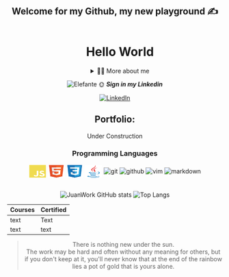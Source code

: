 <center><h2>Welcome for my Github, my new playground ✍️</h2>
  
<div id="user-content-toc">
  <ul align="center">
    <summary><h1 style="display: inline-block">Hello World</h1></summary>
   <details>
  <summary>👨‍💻 More about me</summary>

  - 💬 writer \
  - ⚡ writer \ 
</div>  

![Elefante](https://github.com/user-attachments/assets/1e861d02-d8a6-4cba-99e9-164a360924f9)
:sun_with_face: ___Sign in my Linkedin___<br/>
                                           
 [![LinkedIn](https://img.shields.io/badge/LinkedIn-0077B5?style=for-the-badge&logo=linkedin&logoColor=white)](https://www.linkedin.com/in/juan-instrutor-motorista/)
 
## Portfolio:
<p>Under Construction</p>

 <div style="flex-basis: 48%;">
    <h3>Programming Languages</h3>
    <img align="center" alt="Js" height="30" width="40" src="https://raw.githubusercontent.com/devicons/devicon/master/icons/javascript/javascript-plain.svg">
    <img align="center" alt="HTML" height="30" width="40" src="https://raw.githubusercontent.com/devicons/devicon/master/icons/html5/html5-original.svg">
    <img align="center" alt="CSS" height="30" width="40" src="https://raw.githubusercontent.com/devicons/devicon/master/icons/css3/css3-original.svg">
    <img align="center" alt="Java" height="30" width="40" src="https://raw.githubusercontent.com/devicons/devicon/master/icons/java/java-original.svg">
    <img align="center" alt="git" height="30" width="40" src="https://cdn.jsdelivr.net/gh/devicons/devicon/icons/git/git-original.svg">
    <img align="center" alt="github" height="30" width="40" src="https://cdn.jsdelivr.net/gh/devicons/devicon/icons/gihub/github-original.svg">
    <img align="center" alt="vim" height="30" width="40" src="https://cdn.jsdelivr.net/gh/devicons/devicon/icons/vim/vim-original.svg">
     <img align="center" alt="markdown" height="30" width="40" src="https://cdn.jsdelivr.net/gh/devicons/devicon/icons/markdown/markdown-original.svg">
  </div><br/>
          
![JuanWork GitHub stats](https://github-readme-stats.vercel.app/api?username=JuanWork&theme=dark&show_icons=true)
![Top Langs](https://github-readme-stats.vercel.app/api/top-langs/?username=JuanWork&size_weight=0.5&count_weight=0.5&theme=dark&show_icons=true)

| Courses| Certified |
|--------|-----------|
|   text |  Text     |
|  text  |  text     |

>There is nothing new under the sun.<br/>
>The work may be hard and often without any meaning for others, but if you don't keep at it, you'll never know that at the end of the rainbow lies a pot of gold that is yours alone.




